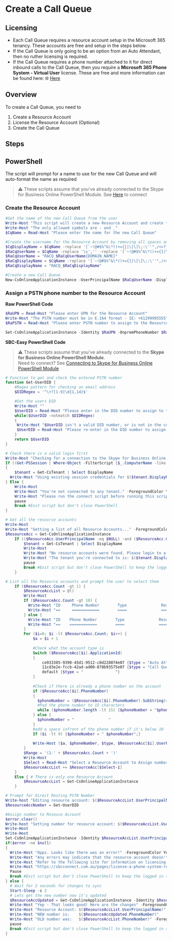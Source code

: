 # Create a Call Queue

## Licensing
- Each Call Queue requires a resource account setup in the Microsoft 365 tenancy. These accounts are free and setup in the steps below.
- If the Call Queue is only going to be an option from an Auto Attendant, then no ruther licensing is required.
- If the Call Queue requires a phone number attached to it for direct inbound calls to the Call Queue, then you require a **Microsoft 365 Phone System - Virtual User** license. These are free and more information can be found here: 🌐 [Here](obtain-free-virtual-phone-system-licenses.html)

## Overview
To create a Call Queue, you need to
1. Create a Resource Account
1. License the Resource Account (Optional)
1. Create the Call Queue

## Steps


## PowerShell
The script will prompt for a name to use for the new Call Queue and will auto-format the name as required

> ⚠ These scripts assume that you've already connected to the Skype for Business Online PowerShell Module. See [Here](connecting-to-sfbo-ps-module.md) to connect

### Create the Resource Account
````PowerShell
#Get the name of the new Call Queue from the user
Write-Host "This script will create a new Resource Account and create the Call Queue" -BackgroundColor Yellow -ForegroundColor Black
Write-Host "The only allowed symbols are - and _"
$CqName = Read-Host "Please enter the name for the new Call Queue"

#Create the username for the Resource Account by removing all spaces and adding RACQ_ to the start
$CqDisplayName = $CqName -replace '[`~!@#$%^&\*()+={}|\[\]\;:\''",/<>?]',''
$RaCqUserName = $CqName -replace '\s','' -replace '[`~!@#$%^&\*()+={}|\[\]\;:\''",/<>?]',''
$RaCqUserName = "RACQ_$RaCqUserName{DOMAIN_NAME}"
$RaCqDisplayName = $CqName -replace '[`~!@#$%^&\*()+={}|\[\]\;:\''",/<>?]',''
$RaCqDisplayName = "RACQ_$RaCqDisplayName"

#Create a new Call Queue
New-CsOnlineApplicationInstance -UserPrincipalName $RaCqUserName -DisplayName $RaCqDisplayName -ApplicationId “11cd3e2e-fccb-42ad-ad00-878b93575e07”
````

### Assign a PSTN phone number to the Resource Account
<i class="fas fa-terminal"></i> **Raw PowerShell Code**
````PowerShell
$RaUPN = Read-Host "Please enter UPN for the Resource Account"
Write-Host "The PSTN number must be in E.164 format - IE: +61299995555" -BackgroundColor Yellow -ForegroundColor Black
$RaPSTN = Read-Host "Please enter PSTN number to assign to the Resource Account"

Set-CsOnlineApplicationInstance -Identity $RaUPN -OnpremPhoneNumber $RaPSTN
`````

<i class="fas fa-keyboard"></i> **SBC-Easy PowerShell Code**
> ⚠ These scripts assume that you've already connected to the **Skype for Business Online PowerShell Module**.\
Need to connect? See [Connecting to Skype for Business Online PowerShell Module](connecting-to-sfbo-ps-module.md)

````PowerShell
# Function to get and check the entered PSTN number
function Get-UserDID {
    #Regex pattern for checking an email address
    $DIDRegex = '^\+?[1-9]\d{1,14}$'

    #Get the users DID
    Write-Host ""
    $UserDID = Read-Host "Please enter in the DID number to assign to the resource account"
    while($UserDID -notmatch $DIDRegex)
    {
     Write-Host "$UserDID isn't a valid DID number, or is not in the correct format. A DID must be in E.164 Format. IE: +61299995555" -ForegroundColor Yellow
     $UserDID = Read-Host "Please re-enter in the DID number to assign to the resource account"
    }
    return $UserDID
}

# Check there is a valid login first
Write-Host "Checking for a connection to the Skype for Business Online Powershell Module" -ForegroundColor Green
If ((Get-PSSession | Where-Object -FilterScript {$_.ComputerName -like '*.online.lync.com'}).State -eq 'Opened')
{
	$tenant = Get-CsTenant | Select DisplayName
  Write-Host "Using existing session credentials for $($tenant.DisplayName)" -ForegroundColor Green
} Else {
	Write-Host
	Write-Host "You're not connected to any tenant." -ForegroundColor Yellow
	Write-Host "Please run the connect script before running this script" -ForegroundColor Yellow
	pause
	Break #Exit script but don't close PowerShell
}

# Get all the resource accounts
Write-Host
Write-Host "Getting a list of all Resource Accounts..." -ForegroundColor Green
$ResourceAcc = Get-CsOnlineApplicationInstance
    If (($ResourceAcc.UserPrincipalName -eq $NULL) -and ($ResourceAcc.Count -eq 0)) {
        $tenant = Get-CsTenant | Select DisplayName
        Write-Host
        Write-Host "No resource accounts were found. Please login to a tenant that has resource accounts before running this script." -ForegroundColor Yellow
        Write-Host "The tenant you're connected to is: $($tenant.DisplayName)" -ForegroundColor Yellow
        pause
        Break #Exit script but don't close PowerShell to keep the logged in session
    }

# List all the Resource accounts and prompt the user to select them
    If ($ResourceAcc.Count -gt 1) {
        $ResourceAccList = @()
        Write-Host
        If ($ResourceAcc.Count -gt 10) {
          Write-Host "ID     Phone Number        Type               Resource Account"
          Write-Host "==     ============        ====               ============"
        } else {
          Write-Host "ID    Phone Number        Type               Resource Account"
          Write-Host "==    ============        ====               ============"
        }
        For ($i=0; $i -lt $ResourceAcc.Count; $i++) {
            $a = $i + 1
            
            #Check what the account type is
            Switch ($ResourceAcc[$i].ApplicationId)
            {
                ce933385-9390-45d1-9512-c8d228074e07 {$type = "Auto Attendant"}
                11cd3e2e-fccb-42ad-ad00-878b93575e07 {$type = "Call Queue    "}
                default {$type = "              "}
            }
            
            #Check if there is already a phone number on the account
            if ($ResourceAcc[$i].PhoneNumber)
            {
              $phoneNumber = ($ResourceAcc[$i].PhoneNumber).SubString(4)
              #Pad the phone number to 15 characters
              while ($phoneNumber.length -lt 15) {$phoneNumber = "$phoneNumber "}
            } else {
              $phoneNumber = "               "
            }
            #add a space infront of the phone number if it's below 10
            If ($i -lt 9) {$phoneNumber = " $phoneNumber";}
            
            Write-Host ($a, $phoneNumber, $type, $ResourceAcc[$i].UserPrincipalName) -Separator "     "
        }
        $Range = '(1-' + $ResourceAcc.Count + ')'
        Write-Host
        $Select = Read-Host "Select a Resource Account to Assign number to" $Range
        $ResourceAccList += $ResourceAcc[$Select-1]
    }
    Else { # There is only one Resource Account
        $ResourceAccList = Get-CsOnlineApplicationInstance
    }

# Prompt for Direct Routing PSTN Number
Write-host "Editing resource account: $($ResourceAccList.UserPrincipalName)"
$ResourceAccNumber = Get-UserDID

#Assign number to Resouce Account
$error.clear()
Write-host "Setting number for resource account: $($ResourceAccList.UserPrincipalName)"
Write-Host
Write-Host
Set-CsOnlineApplicationInstance -Identity $ResourceAccList.UserPrincipalName -OnpremPhoneNumber $ResourceAccNumber | Out-Null
if($error -ne $null)
{
  Write-Host "Opps. Looks like there was an error!" -ForegroundColor Yellow
  Write-Host "Any errors may indicate that the resource account doesn't have a license OR the number is already in use."
  Write-Host "Refer to the following site for information on licensing resource accounts" -ForegroundColor Yellow
  Write-Host "https://sbcconnect.com.au/pages/license-a-phone-system-resource-account.html" -ForegroundColor Yellow
  Pause
  Break #Exit script but don't close PowerShell to keep the logged in session
} else {
  # Wait for 2 seconds for changes to sync
  Start-Sleep -s 2
  # Lets get the new number now it's updated
  $ResourceAccUpdated = Get-CsOnlineApplicationInstance -Identity $ResourceAccList.UserPrincipalName
  Write-Host "Yep - That looks good! Here are the changes" -ForegroundColor Green
  Write-Host "Resource Account: $($ResourceAccList.UserPrincipalName)"
  Write-Host "NEW number is:    $($ResourceAccUpdated.PhoneNumber)"
  Write-Host "OLD number was:   $($ResourceAccList.PhoneNumber)" -ForegroundColor Gray
  pause
  Break #Exit script but don't close PowerShell to keep the logged in session
}
````
